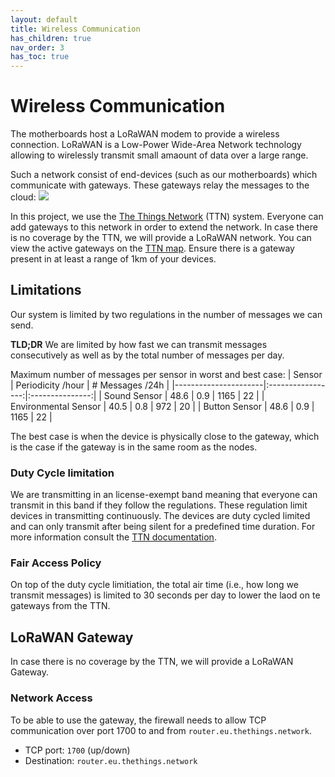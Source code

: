 ```yaml
---
layout: default
title: Wireless Communication
has_children: true
nav_order: 3
has_toc: true
---
```


# Wireless Communication
The motherboards host a LoRaWAN modem to provide a wireless connection.
LoRaWAN is a Low-Power Wide-Area Network technology allowing to wirelessly transmit small amaount of data over a large range.

Such a network consist of end-devices (such as our motherboards) which communicate with gateways. These gateways relay the messages to the cloud:
![](https://www.thethingsnetwork.org/docs/network/overview.png)

In this project, we use the [The Things Network](https://www.thethingsnetwork.org/) (TTN) system.
Everyone can add gateways to this network in order to extend the network.
In case there is no coverage by the TTN, we will provide a LoRaWAN network.
You can view the active gateways on the [TTN map](https://www.thethingsnetwork.org/map).
Ensure there is a gateway present in at least a range of 1km of your devices.


## Limitations
Our system is limited by two regulations in the number of messages we can send.

**TLD;DR**
We are limited by how fast we can transmit messages consecutively as well as by the total number of messages per day. 

Maximum number of messages per sensor in worst and best case:
| Sensor               | Periodicity /hour | # Messages /24h |
|----------------------|:-----------------:|:---------------:|
| Sound Sensor         |     48.6 | 0.9    |    1165 | 22    |
| Environmental Sensor |     40.5 | 0.8    |     972 | 20    |
| Button Sensor        |     48.6 | 0.9    |    1165 | 22    |

The best case is when the device is physically close to the gateway, which is the case if the gateway is in the same room as the nodes. 


### Duty Cycle limitation
We are transmitting in an license-exempt band meaning that everyone can transmit in this band if they follow the regulations. These regulation limit devices in transmitting continuously. The devices are duty cycled limited and can only transmit after being silent for a predefined time duration.
For more information consult the [TTN documentation](https://www.thethingsnetwork.org/docs/lorawan/duty-cycle.html#maximum-duty-cycle).

### Fair Access Policy
On top of the duty cycle limitiation, the total air time (i.e., how long we transmit messages) is limited to 30 seconds per day to lower the laod on te gateways from the TTN. 


## LoRaWAN Gateway
In case there is no coverage by the TTN, we will provide a LoRaWAN Gateway.

### Network Access
To be able to use the gateway, the firewall needs to allow TCP communication over port 1700 to and from `router.eu.thethings.network`.

- TCP port: `1700` (up/down)
- Destination: `router.eu.thethings.network`



